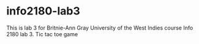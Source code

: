 # info2180-lab3
This is lab 3 for Britnie-Ann Gray
University of the West Indies course Info 2180 lab 3. Tic tac toe game
